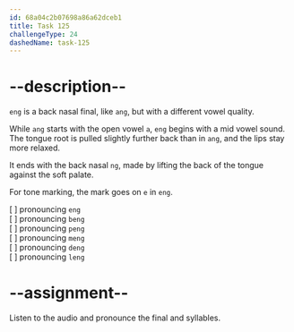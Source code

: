```yaml
---
id: 68a04c2b07698a86a62dceb1
title: Task 125
challengeType: 24
dashedName: task-125
---
```


<!--SPEAKING-->

<!-- (Audio) A: eng, beng, peng, meng, deng, leng -->

# --description--

`eng` is a back nasal final, like `ang`, but with a different vowel quality.  

While `ang` starts with the open vowel `a`, `eng` begins with a mid vowel sound. The tongue root is pulled slightly further back than in `ang`, and the lips stay more relaxed.  

It ends with the back nasal `ng`, made by lifting the back of the tongue against the soft palate.  

For tone marking, the mark goes on `e` in `eng`.

[ ] pronouncing `eng`  
[ ] pronouncing `beng`  
[ ] pronouncing `peng`  
[ ] pronouncing `meng`  
[ ] pronouncing `deng`  
[ ] pronouncing `leng`

# --assignment--

Listen to the audio and pronounce the final and syllables.
